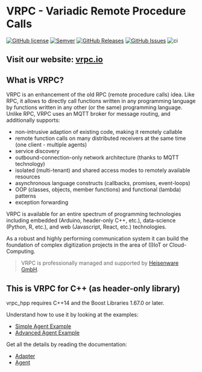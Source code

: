 # VRPC - Variadic Remote Procedure Calls

[![GitHub license](https://img.shields.io/badge/license-MIT-blue.svg)](https://raw.githubusercontent.com/heisenware/vrpc-hpp/master/LICENSE)
[![Semver](https://img.shields.io/badge/semver-2.0.0-blue)](https://semver.org/spec/v2.0.0.html)
[![GitHub Releases](https://img.shields.io/github/tag/heisenware/vrpc-hpp.svg)](https://github.com/heisenware/vrpc-hpp/tag)
[![GitHub Issues](https://img.shields.io/github/issues/heisenware/vrpc-hpp.svg)](http://github.com/heisenware/vrpc-hpp/issues)
![ci](https://github.com/heisenware/vrpc-hpp/actions/workflows/ci.yml/badge.svg)

## Visit our website: [vrpc.io](https://vrpc.io)

## What is VRPC?

VRPC is an enhancement of the old RPC (remote procedure calls) idea. Like RPC,
it allows to directly call functions written in any programming language by
functions written in any other (or the same) programming language. Unlike RPC,
VRPC uses an MQTT broker for message routing, and additionally supports:

- non-intrusive adaption of existing code, making it remotely callable
- remote function calls on many distributed receivers at the same time (one
  client - multiple agents)
- service discovery
- outbound-connection-only network architecture (thanks to MQTT technology)
- isolated (multi-tenant) and shared access modes to remotely available
  resources
- asynchronous language constructs (callbacks, promises, event-loops)
- OOP (classes, objects, member functions) and functional (lambda) patterns
- exception forwarding

VRPC is available for an entire spectrum of programming technologies including
embedded (Arduino, header-only C++, etc.), data-science (Python, R,
etc.), and web (Javascript, React, etc.) technologies.

As a robust and highly performing communication system it can build the
foundation of complex digitization projects in the area of (I)IoT or
Cloud-Computing.

> VRPC is professionally managed and supported by
> [Heisenware GmbH](https://heisenware.com).

## This is VRPC for C++ (as header-only library)

vrpc_hpp requires C++14 and the Boost Libraries 1.67.0 or later.

Understand how to use it by looking at the examples:

- [Simple Agent Example](examples/01-foo/README.md)
- [Advanced Agent Example](examples/02-bar/README.md)

Get all the details by reading the documentation:

- [Adapter](docs/adapter.md)
- [Agent](docs/agent.md)
